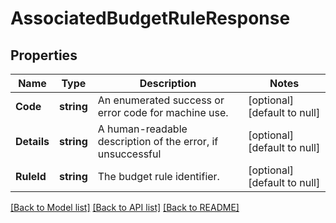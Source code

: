 # AssociatedBudgetRuleResponse

## Properties
Name | Type | Description | Notes
------------ | ------------- | ------------- | -------------
**Code** | **string** | An enumerated success or error code for machine use. | [optional] [default to null]
**Details** | **string** | A human-readable description of the error, if unsuccessful | [optional] [default to null]
**RuleId** | **string** | The budget rule identifier. | [optional] [default to null]

[[Back to Model list]](../README.md#documentation-for-models) [[Back to API list]](../README.md#documentation-for-api-endpoints) [[Back to README]](../README.md)


